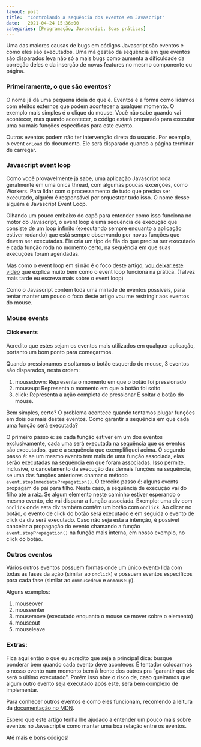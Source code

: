 ```yaml
---
layout: post
title:  "Controlando a sequência dos eventos em Javascript"
date:   2021-04-24 15:36:00
categories: [Programação, Javascript, Boas práticas]
---
```


Uma das maiores causas de bugs em códigos Javascript são eventos e como eles são executados. Uma má gestão da sequência em que eventos são disparados leva não só a mais bugs como aumenta a dificuldade da correção deles e da inserção de novas features no mesmo componente ou página.

### Primeiramente, o que são eventos?

O nome já dá uma pequena ideia do que é. Eventos é a forma como lidamos com efeitos externos que podem acontecer a qualquer momento. O exemplo mais simples é o clique do mouse. Você não sabe quando vai acontecer, mas quando acontecer, o código estará preparado para executar uma ou mais funções específicas para este evento.

Outros eventos podem não ter intervenção direta do usuário. Por exemplo, o event `onLoad` do documento. Ele será disparado quando a página terminar de carregar.

<!--more-->

### Javascript event loop

Como você provavelmente já sabe, uma aplicação Javascript roda geralmente em uma única thread, com algumas poucas excerções, como Workers. Para lidar com o processamento de tudo que precisa ser executado, alguém é responsável por orquestrar tudo isso. O nome desse alguém é Javascript Event Loop.

Olhando um pouco embaixo do capô para entender como isso funciona no motor do Javascript, o event loop é uma sequência de execução que consiste de um loop infinito (executando sempre enquanto a aplicação estiver rodando) que está sempre observando por novas funções que devem ser executadas. Ele cria um tipo de fila do que precisa ser executado e cada função roda no momento certo, na sequência em que suas execuções foram agendadas.

Mas como o event loop em si não é o foco deste artigo, [vou deixar este vídeo](https://www.youtube.com/watch?v=8aGhZQkoFbQ) que explica muito bem como o event loop funciona na prática. (Talvez mais tarde eu escreva mais sobre o event loop)

Como o Javascript contém toda uma miríade de eventos possíveis, para tentar manter um pouco o foco deste artigo vou me restringir aos eventos do mouse.

### Mouse events

#### Click events

Acredito que estes sejam os eventos mais utilizados em qualquer aplicação, portanto um bom ponto para começarmos.

Quando pressionamos e soltamos o botão esquerdo do mouse, 3 eventos são disparados, nesta ordem:

1. mousedown: Representa o momento em que o botão foi pressionado
2. mouseup: Representa o momento em que o botão foi solto
3. click: Representa a ação completa de pressionar E soltar o botão do mouse.

Bem simples, certo? O problema acontece quando tentamos plugar funções em dois ou mais destes eventos. Como garantir a sequência em que cada uma função será executada?

O primeiro passo é: se cada função estiver em um dos eventos exclusivamente, cada uma será executada na sequência que os eventos são executados, que é a sequência que exemplifiquei acima.
O segundo passo é: se um mesmo evento tem mais de uma função associada, elas serão executadas na sequência em que foram associadas. Isso permite, inclusive, o cancelamento da execução das demais funções na sequência, se uma das funções anteriores chamar o método `event.stopImmediatePropagation()`.
O terceiro passo é: alguns events propagam de pai para filho. Neste caso, a sequência de execução vai do filho até a raiz. Se algum elemento neste caminho estiver esperando o mesmo evento, ele vai disparar a função associada. Exemplo: uma div com `onclick` onde esta div também contém um botão com `onclick`. Ao clicar no botão, o evento de click do botão será executado e em seguida o evento de click da div será executado. Caso não seja esta a intenção, é possível cancelar a propagação do evento chamando a função `event.stopPropagation()` na função mais interna, em nosso exemplo, no click do botão.

### Outros eventos

Vários outros eventos possuem formas onde um único evento lida com todas as fases da ação (similar ao `onclick`) e possuem eventos específicos para cada fase (similar ao `onmousedown` e `onmouseup`).

Alguns exemplos: 
1. mouseover
2. mouseenter
3. mousemove (executado enquanto o mouse se mover sobre o elemento)
4. mouseout
5. mouseleave


### Extras: 
Fica aqui então o que eu acredito que seja a principal dica: busque ponderar bem quando cada evento deve acontecer. É tentador colocarmos o nosso evento num momento bem à frente dos outros pra "garantir que ele será o último executado". Porém isso abre o risco de, caso queiramos que algum outro evento seja executado após este, será bem complexo de implementar.

Para conhecer outros eventos e como eles funcionam, recomendo a leitura da [documentação no MDN](https://developer.mozilla.org/en-US/docs/Web/Events#event_listing).

Espero que este artigo tenha lhe ajudado a entender um pouco mais sobre eventos no Javascript e como manter uma boa relação entre os eventos.

Até mais e bons códigos!